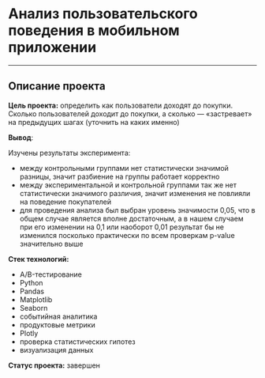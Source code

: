 # Анализ пользовательского поведения в мобильном приложении
_______________________________________________________________

## Описание проекта

**Цель проекта:** определить как пользователи доходят до покупки. Сколько пользователей доходит до покупки, а сколько — «застревает» на предыдущих шагах (уточнить на каких именно)

**Вывод**:

Изучены результаты эксперимента:
- между контрольными группами нет статистически значимой разницы, значит разбиение на группы работает корректно
- между экспериментальной и контрольной группами так же нет статистически значимого различия, значит изменения не повлияли на поведение покупателей
- для проведения анализа был выбран уровень значимости 0,05, что в общем случае является вполне достаточным, а в нашем случаем при его изменении на 0,1 или наоборот 0,01 результат бы не изменился посколько практически по всем проверкам p-value значительно выше

**Стек технологий:** 

- A/B-тестирование
- Python
- Pandas
- Matplotlib
- Seaborn
- событийная аналитика
- продуктовые метрики
- Plotly
- проверка статистических гипотез
- визуализация данных

**Статус проекта:** завершен
